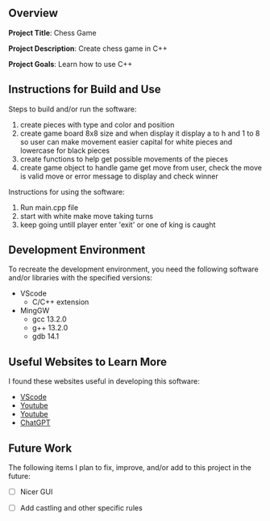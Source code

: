 ## Overview

**Project Title**: Chess Game

**Project Description**: Create chess game in C++

**Project Goals**: Learn how to use C++

## Instructions for Build and Use

Steps to build and/or run the software:

1. create pieces with type and color and position
2. create game board 8x8 size and when display it display a to h and 1 to 8 so user can make movement easier capital for white pieces and lowercase for black pieces
3. create functions to help get possible movements of the pieces
4. create game object to handle game get move from user, check the move is valid move or error message to display and check winner

Instructions for using the software:

1. Run main.cpp file
2. start with white make move taking turns
3. keep going untill player enter 'exit' or one of king is caught

## Development Environment 

To recreate the development environment, you need the following software and/or libraries with the specified versions:

* VScode
    * C/C++ extension
* MingGW
    * gcc 13.2.0
    * g++ 13.2.0
    * gdb 14.1

## Useful Websites to Learn More

I found these websites useful in developing this software:

* [VScode](https://code.visualstudio.com/docs/cpp/config-mingw)
* [Youtube](https://www.youtube.com/watch?v=ZzaPdXTrSb8)
* [Youtube](https://www.youtube.com/watch?v=JaSy-Z1u7AY)
* [ChatGPT](https://chatgpt.com)

## Future Work

The following items I plan to fix, improve, and/or add to this project in the future:

* [ ] Nicer GUI
* [ ] Add castling and other specific rules

